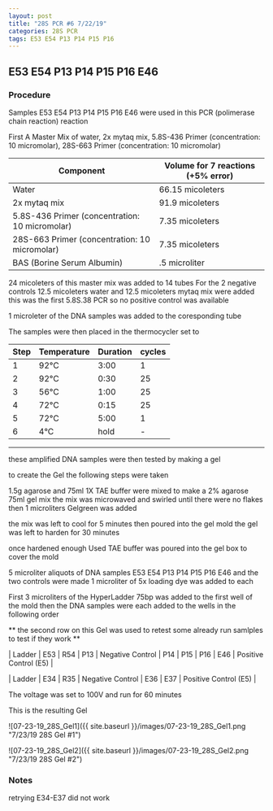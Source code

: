 ```yaml
---
layout: post
title: "28S PCR #6 7/22/19"
categories: 28S PCR
tags: E53 E54 P13 P14 P15 P16
---
```


##  E53 E54 P13 P14 P15 P16 E46 

### Procedure

Samples E53 E54 P13 P14 P15 P16 E46 were used in this PCR (polimerase chain reaction) reaction 

First A Master Mix of water, 2x mytaq mix, 5.8S-436 Primer (concentration: 10 micromolar), 28S-663 Primer (concentration: 10 micromolar)


|Component| Volume for 7 reactions (+5% error)|
|---------|---------------------------|
|Water| 66.15 micoleters|
|2x mytaq mix| 91.9 micoleters|
|5.8S-436 Primer (concentration: 10 micromolar)| 7.35 micoleters|
|28S-663 Primer (concentration: 10 micromolar)| 7.35 micoleters|
|BAS (Borine Serum Albumin)| .5 microliter|

24 micoleters of this master mix was added to 14 tubes 
For the 2 negative controls 12.5 micoleters water and 12.5 micoleters mytaq mix were added
this was the first 5.8S.38 PCR so no positive control was available

1 microleter of the DNA samples was added to the coresponding tube

The samples were then placed in the thermocycler set to 

|Step|Temperature|Duration|cycles|
|----|-------|--------|-------|
|1|92°C|3:00|1|
|2|92°C|0:30|25|
|3|56°C|1:00|25|
|4|72°C|0:15|25|
|5|72°C|5:00|1|
|6|4°C|hold|-|

___________

these amplified DNA samples were then tested by making a gel

to create the Gel the following steps were taken 

1.5g agarose and 75ml 1X TAE buffer were mixed to make a 2% agarose 75ml gel mix 
the mix was microwaved and swirled until there were no flakes 
then 1 microliters Gelgreen was added

the mix was left to cool for 5 minutes then poured into the gel mold
the gel was left to harden for 30 minutes 

once hardened enough Used TAE buffer was poured into the gel box to cover the mold

5 microliter aliquots of DNA samples  E53 E54 P13 P14 P15 P16 E46 and the two controls were made 
1 microliter of 5x loading dye was added to each

First 3 microliters of the HyperLadder 75bp was added to the first well of the mold 
then the DNA samples were each added to the wells in the following order 

** the second row on this Gel was used to retest some already run samlples to test if they work **

| Ladder | E53 | R54 | P13 | Negative Control | P14 | P15 | P16 | E46 | Positive Control (E5) |

| Ladder | E34 | R35 | Negative Control | E36 | E37 | Positive Control (E5) |

The voltage was set to 100V and run for 60 minutes


This is the resulting Gel

![07-23-19_28S_Gel1]({{ site.baseurl }}/images/07-23-19_28S_Gel1.png "7/23/19 28S Gel #1")

![07-23-19_28S_Gel2]({{ site.baseurl }}/images/07-23-19_28S_Gel2.png "7/23/19 28S Gel #2")

### Notes

retrying E34-E37 did not work 